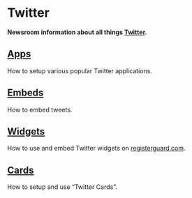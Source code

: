 # Twitter

**Newsroom information about all things [Twitter](https://twitter.com/).**

## [Apps](apps/)

How to setup various popular Twitter applications.

## [Embeds](embeds/)

How to embed tweets.

## [Widgets](widgets/)

How to use and embed Twitter widgets on [registerguard.com](http://registerguard.com).

## [Cards](cards/)

How to setup and use “Twitter Cards”.